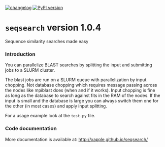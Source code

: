 [![changelog](http://allmychanges.com/p/python/seqsearch/badge/)](http://allmychanges.com/p/python/seqsearch/?utm_source=badge) [![PyPI version](https://badge.fury.io/py/seqsearch.svg)](https://badge.fury.io/py/seqsearch)

# `seqsearch` version 1.0.4

Sequence similarity searches made easy

### Introduction
You can parallelize BLAST searches by splitting the input and submitting jobs to a SLURM cluster.

The blast jobs are run on a SLURM queue with parallelization by input chopping. Not database chopping which requires message passing across the nodes like mpiblast does (when and if it works).
Input chopping is fine as long as the database to search against fits in the RAM of the nodes. If the input is small and the database is large you can always switch them one for the other (in most cases) and apply input splitting.

For a usage example look at the `test.py` file.

### Code documentation
More documentation is available at:
http://xapple.github.io/seqsearch/